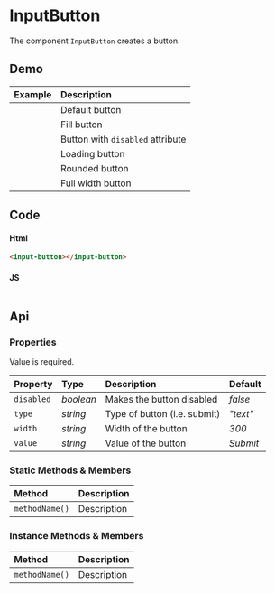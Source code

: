 # InputButton

The component `InputButton` creates a button.

## Demo

| Example | Description |
| :--- | :--- |
| <input-button></input-button> | Default button |
| <input-button fill="var(--accent)" text-color="white"></input-button> | Fill button |
| <input-button disabled="true"></input-button> | Button with `disabled` attribute |
| <input-button value="Click me"></input-button> | Loading button |
| <input-button radius="50px"></input-button> | Rounded button |
| <input-button width="100%"></input-button> | Full width button |

## Code

#### Html
```html
<input-button></input-button>
```

#### JS
```js

```

## Api

### Properties

Value is required.

| Property | Type | Description | Default |
| :--- | :--- | :--- | :--- |
| `disabled` | *boolean* | Makes the button disabled | *false* |
| `type` | *string* | Type of button (i.e. submit) | *"text"* |
| `width` | *string* | Width of the button | *300* |
| `value` | *string* | Value of the button | *Submit* |

### Static Methods & Members

| Method | Description |
| :--- | :--- |
| `methodName()` | Description |

### Instance Methods & Members

| Method | Description |
| :--- | :--- |
| `methodName()` | Description |
